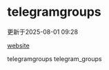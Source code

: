 # telegramgroups
更新于2025-08-01 09:28

[website](https://allgroups.github.io/telegramgroups/)

telegramgroups
telegram_groups
